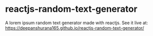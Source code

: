 # reactjs-random-text-generator
A lorem ipsum random text generator made with reactjs.
See it live at: https://deepanshurana165.github.io/reactjs-random-text-generator/
